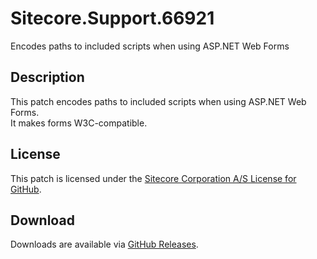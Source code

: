 # Sitecore.Support.66921
Encodes paths to included scripts when using ASP.NET Web Forms

## Description
This patch encodes paths to included scripts when using ASP.NET Web Forms.<br/>
It makes forms W3C-compatible.

## License  
This patch is licensed under the [Sitecore Corporation A/S License for GitHub](https://github.com/sitecoresupport/Sitecore.Support.66921/blob/master/LICENSE).  

## Download  
Downloads are available via [GitHub Releases](https://github.com/sitecoresupport/Sitecore.Support.66921/releases).  
